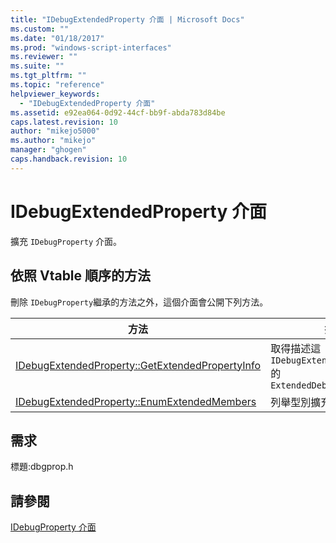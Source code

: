 ```yaml
---
title: "IDebugExtendedProperty 介面 | Microsoft Docs"
ms.custom: ""
ms.date: "01/18/2017"
ms.prod: "windows-script-interfaces"
ms.reviewer: ""
ms.suite: ""
ms.tgt_pltfrm: ""
ms.topic: "reference"
helpviewer_keywords: 
  - "IDebugExtendedProperty 介面"
ms.assetid: e92ea064-0d92-44cf-bb9f-abda783d84be
caps.latest.revision: 10
author: "mikejo5000"
ms.author: "mikejo"
manager: "ghogen"
caps.handback.revision: 10
---
```

# IDebugExtendedProperty 介面
擴充 `IDebugProperty` 介面。  
  
## 依照 Vtable 順序的方法  
 刪除 `IDebugProperty`繼承的方法之外，這個介面會公開下列方法。  
  
|方法|描述|  
|--------|--------|  
|[IDebugExtendedProperty::GetExtendedPropertyInfo](../../winscript/reference/idebugextendedproperty-getextendedpropertyinfo.md)|取得描述這 `IDebugExtendedProperty``.`的 `ExtendedDebugPropertyInfo`|  
|[IDebugExtendedProperty::EnumExtendedMembers](../../winscript/reference/idebugextendedproperty-enumextendedmembers.md)|列舉型別擴充屬性的成員。|  
  
## 需求  
 標題:dbgprop.h  
  
## 請參閱  
 [IDebugProperty 介面](../../winscript/reference/idebugproperty-interface.md)